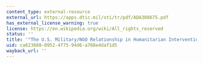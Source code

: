 ```yaml
---
content_type: external-resource
external_url: https://apps.dtic.mil/sti/tr/pdf/ADA308675.pdf
has_external_license_warning: true
license: https://en.wikipedia.org/wiki/All_rights_reserved
status: ''
title: '"The U.S. Military/NGO Relationship in Humanitarian Interventions." (PDF)'
uid: ca623888-0952-4f75-94d6-a768e4daf1d5
wayback_url: ''
---
```

